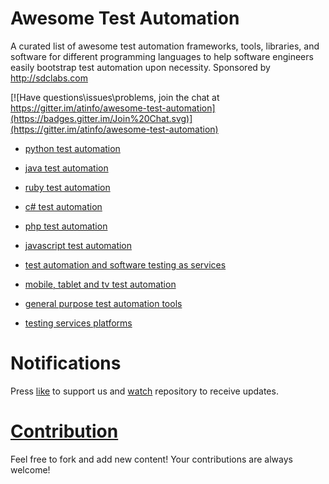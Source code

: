 # Awesome Test Automation

A curated list of awesome test automation frameworks, tools, libraries, and software for different programming languages to help software engineers easily bootstrap test automation upon necessity. Sponsored by http://sdclabs.com

[![Have questions\issues\problems, join the chat at https://gitter.im/atinfo/awesome-test-automation](https://badges.gitter.im/Join%20Chat.svg)](https://gitter.im/atinfo/awesome-test-automation)

* [python test automation](https://github.com/atinfo/awesome-test-automation/blob/master/python-test-automation.md) 
* [java test automation](https://github.com/atinfo/awesome-test-automation/blob/master/java-test-automation.md) 
* [ruby test automation](https://github.com/atinfo/awesome-test-automation/blob/master/ruby-test-automation.md) 
* [c# test automation](https://github.com/atinfo/awesome-test-automation/blob/master/c%23-test-automation.md) 
* [php test automation](https://github.com/atinfo/awesome-test-automation/blob/master/php-test-automation.md) 
* [javascript test automation](https://github.com/atinfo/awesome-test-automation/blob/master/javascript-test-automation.md) 
* [test automation and software testing as services](https://github.com/atinfo/awesome-test-automation/blob/master/automation-and-testing-as-service.md) 
* [mobile, tablet and tv test automation](https://github.com/atinfo/awesome-test-automation/blob/master/mobile-test-automation.md)
* [general purpose test automation tools](https://github.com/atinfo/awesome-test-automation/blob/master/general-purpose-test-automation-tools.md)

* [testing services platforms](https://github.com/khilghard/awesome-test-automation/blob/master/testing_services.md)

# Notifications
Press [like](https://github.com/atinfo/awesome-test-automation/stargazers) to support us and [watch](https://github.com/atinfo/awesome-test-automation/subscription) repository to receive updates.

# [Contribution](https://github.com/atinfo/awesome-test-automation/blob/master/CONTRIBUTING.md)

Feel free to fork and add new content! Your contributions are always welcome! 

